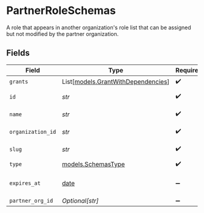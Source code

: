# PartnerRoleSchemas

A role that appears in another organization's role list that can be assigned but not modified by the partner organization.


## Fields

| Field                                                                    | Type                                                                     | Required                                                                 | Description                                                              | Example                                                                  |
| ------------------------------------------------------------------------ | ------------------------------------------------------------------------ | ------------------------------------------------------------------------ | ------------------------------------------------------------------------ | ------------------------------------------------------------------------ |
| `grants`                                                                 | List[[models.GrantWithDependencies](../models/grantwithdependencies.md)] | :heavy_check_mark:                                                       | N/A                                                                      |                                                                          |
| `id`                                                                     | *str*                                                                    | :heavy_check_mark:                                                       | Format: <organization_id>:<slug>                                         | 123:owner                                                                |
| `name`                                                                   | *str*                                                                    | :heavy_check_mark:                                                       | Human-friendly name for the role                                         | Owner                                                                    |
| `organization_id`                                                        | *str*                                                                    | :heavy_check_mark:                                                       | Id of an organization                                                    | 123                                                                      |
| `slug`                                                                   | *str*                                                                    | :heavy_check_mark:                                                       | URL-friendly name for the role                                           | owner                                                                    |
| `type`                                                                   | [models.SchemasType](../models/schemastype.md)                           | :heavy_check_mark:                                                       | N/A                                                                      |                                                                          |
| `expires_at`                                                             | [date](https://docs.python.org/3/library/datetime.html#date-objects)     | :heavy_minus_sign:                                                       | date and time then the role will expire                                  | 2028-07-21T17:32:28Z                                                     |
| `partner_org_id`                                                         | *Optional[str]*                                                          | :heavy_minus_sign:                                                       | N/A                                                                      | 123                                                                      |